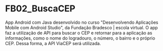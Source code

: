 # FB02_BuscaCEP
App Android com Java desenvolvido no curso "Desenvolvendo Aplicações Mobile com Android Studio", da Fundação Bradesco | escola virtual. O app faz a utilização de API para buscar o CEP e retornar para a aplicação as informações, como o nome do logradouro, o número, o bairro e o próprio CEP. Dessa forma, a API ViaCEP será utilizada.
